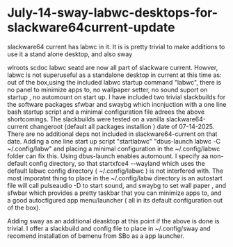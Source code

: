 # July-14-sway-labwc-desktops-for-slackware64current-update
slackware64  current has labwc in it. It is is pretty trivial to make additions to use it  a stand alone desktop, and also sway

wlroots scdoc labwc seatd are now all part of slackware current. Howver, labwc is not superuseful as a standalone desktop in current at this time as: 
out of the box,using the included labwc startup command "labwc",  there is no panel to minimize apps to, no wallpaper setter, no sound suport on startup , no automount on start up.
I have included two trivial slackbuilds for the software packages sfwbar and swaybg which incnjuction with a one line bash startup script and a minimal configuration file adrees the above shortcomings.
The slackbuilds were tested on a vanilla slackware64-current changeroot (default all packages installion ) date of 07-14-2025.
There are no additional deps not included in slackware64-current on that date.
Adding a one line start up script  "startlabwc" "dbus-launch labwc -C ~/.config/labw" and placing a minimal configuration in the ~/.config/labwc folder can fix this. Using dbus-launch enables automount. I specify aa non-default config directory, so that startxfce4 --wayland which uses the default labwc config directory ( ~/.config/labwc ) is not interfered with. The most imporatnt thing to place in the ~/.config/labw directory is an autostart file will call pulseaudio -D to start sound, and swaybg to set wall paper , and sfwbar which provides a pretty taskbar that you can minimize apps to, and a good autocfigured app menu/launcher ( all in its default configuration out of the box). 


Adding sway as an additional deasktop at this point if the above is done is trivial. I offer a slackbuild and config file to place in ~/.config/sway and recomend installation of bemenu from SBo as a app launcher.
